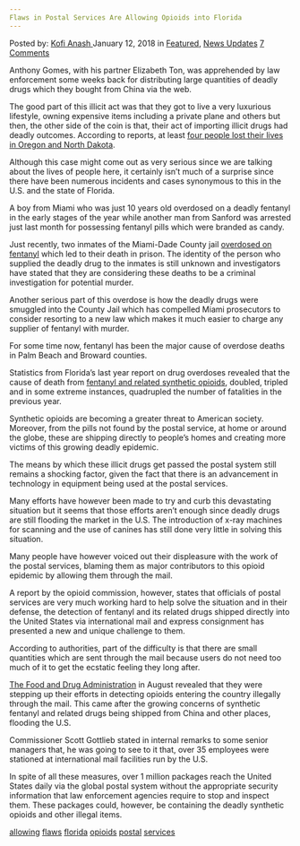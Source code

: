 ```yaml
---
Flaws in Postal Services Are Allowing Opioids into Florida
---
```

<article class="post-listing post-24386 post type-post status-publish format-standard has-post-thumbnail hentry 
 tag-allowing tag-flaws tag-florida tag-opioids tag-postal tag-services">
<div class="post-inner">
<span>Posted by: <a href="https://www.deepdotweb.com/author/kofi/" title="">Kofi Anash </a></span>
<span>January 12, 2018</span>
<span>in <a href="https://www.deepdotweb.com/category/deepdot-news/" rel="category tag">Featured</a>, <a href="https://www.deepdotweb.com/category/news-updates/" rel="category tag">News Updates</a></span>
<span><a href="https://www.deepdotweb.com/2018/01/12/flaws-postal-services-allowing-opioids-florida/#comments">7 Comments</a></span>


<p>Anthony Gomes, with his partner Elizabeth Ton, was apprehended by law enforcement some weeks back for distributing large quantities of deadly drugs which they bought from China via the web.</p>
<p>The good part of this illicit act was that they got to live a very luxurious lifestyle, owning expensive items including a private plane and others but then, the other side of the coin is that, their act of importing illicit drugs had deadly outcomes. According to reports, at least <a href="https://www.deepdotweb.com/2017/12/12/oregon-dream-vendor-busted-fentanyl-importation/">four people lost their lives in Oregon and North Dakota</a>.</p>
<p>Although this case might come out as very serious since we are talking about the lives of people here, it certainly isn’t much of a surprise since there have been numerous incidents and cases synonymous to this in the U.S. and the state of Florida.</p>
<p>A boy from Miami who was just 10 years old overdosed on a deadly fentanyl in the early stages of the year while another man from Sanford was arrested just last month for possessing fentanyl pills which were branded as candy.</p>
<p>Just recently, two inmates of the Miami-Dade County jail <a href="https://www.deepdotweb.com/2017/05/28/colorado-man-sentenced-sharing-fentanyl-resulting-two-overdose-deaths/">overdosed on fentanyl</a> which led to their death in prison. The identity of the person who supplied the deadly drug to the inmates is still unknown and investigators have stated that they are considering these deaths to be a criminal investigation for potential murder.</p>
<p>Another serious part of this overdose is how the deadly drugs were smuggled into the County Jail which has compelled Miami prosecutors to consider resorting to a new law which makes it much easier to charge any supplier of fentanyl with murder.</p>
<p>For some time now, fentanyl has been the major cause of overdose deaths in Palm Beach and Broward counties.</p>
<p>Statistics from Florida’s last year report on drug overdoses revealed that the cause of death from <a href="http://www.miamiherald.com/opinion/op-ed/article190694904.html">fentanyl and related synthetic opioids</a>, doubled, tripled and in some extreme instances, quadrupled the number of fatalities in the previous year.</p>
<p>Synthetic opioids are becoming a greater threat to American society. Moreover, from the pills not found by the postal service, at home or around the globe, these are shipping directly to people’s homes and creating more victims of this growing deadly epidemic.</p>
<p>The means by which these illicit drugs get passed the postal system still remains a shocking factor, given the fact that there is an advancement in technology in equipment being used at the postal services.</p>
<p>Many efforts have however been made to try and curb this devastating situation but it seems that those efforts aren’t enough since deadly drugs are still flooding the market in the U.S. The introduction of x-ray machines for scanning and the use of canines has still done very little in solving this situation.</p>
<p>Many people have however voiced out their displeasure with the work of the postal services, blaming them as major contributors to this opioid epidemic by allowing them through the mail.</p>
<p>A report by the opioid commission, however, states that officials of postal services are very much working hard to help solve the situation and in their defense, the detection of fentanyl and its related drugs shipped directly into the United States via international mail and express consignment has presented a new and unique challenge to them.</p>
<p>According to authorities, part of the difficulty is that there are small quantities which are sent through the mail because users do not need too much of it to get the ecstatic feeling they long after.</p>
<p><a href="https://www.deepdotweb.com/2017/08/20/fda-increase-focus-fentanyl-synthetic-opioids-postal-facilities/">The Food and Drug Administration</a> in August revealed that they were stepping up their efforts in detecting opioids entering the country illegally through the mail. This came after the growing concerns of synthetic fentanyl and related drugs being shipped from China and other places, flooding the U.S.</p>
<p>Commissioner Scott Gottlieb stated in internal remarks to some senior managers that, he was going to see to it that, over 35 employees were stationed at international mail facilities run by the U.S.</p>
<p>In spite of all these measures, over 1 million packages reach the United States daily via the global postal system without the appropriate security information that law enforcement agencies require to stop and inspect them. These packages could, however, be containing the deadly synthetic opioids and other illegal items.</p>
</div>
<a href="https://www.deepdotweb.com/tag/allowing/" rel="tag">allowing</a> <a href="https://www.deepdotweb.com/tag/flaws/" rel="tag">flaws</a> <a href="https://www.deepdotweb.com/tag/florida/" rel="tag">florida</a> <a href="https://www.deepdotweb.com/tag/opioids/" rel="tag">opioids</a> <a href="https://www.deepdotweb.com/tag/postal/" rel="tag">postal</a> <a href="https://www.deepdotweb.com/tag/services/" rel="tag">services</a></span> <span style="display:none" class="updated">2018-01-12<a href="https://www.deepdotweb.com/author/kofi/" title="Posts by Kofi Anash" rel="author">Kofi Anash</a></strong></div>
</div>
</article>


